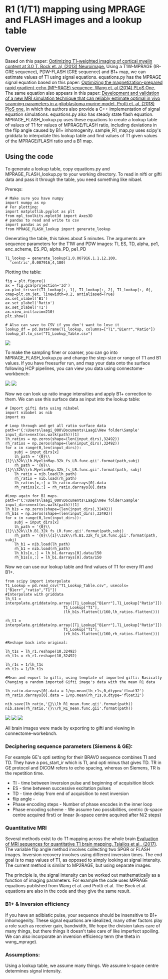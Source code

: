 # R1 (1/T1) mapping using MPRAGE and FLASH images and a lookup table
## Overview
Based on this paper: [Optimizing T1-weighted imaging of cortical myelin content at 3.0 T. Bock et. al, (2013) Neuroimage.](https://www.sciencedirect.com/science/article/pii/S1053811912009615)
Using a T1W-MPRAGE (IR-GRE sequence), PDW-FLASH (GRE sequence) and B1+ map, we can estimate values of T1 using signal equations. equations.py has the MPRAGE signal equation based on this paper: [Optimizing the magnetization-prepared rapid gradient-echo (MP-RAGE) sequence. Wang et. al (2014) PLoS One.](https://journals.plos.org/plosone/article?id=10.1371/journal.pone.0096899) The same equation also appears in this paper: [Development and validation of a new MRI simulation technique that can reliably estimate optimal in vivo scanning parameters in a glioblastoma murine model. Protti et. al, (2018) PloS one,](https://journals.plos.org/plosone/article?id=10.1371/journal.pone.0200611) in which the authors also provide a C++ implementation of signal equation simulations. equations.py also has steady state flash equation. MPRAGE_FLASH_lookup.py uses these equations to create a lookup table of values of T1 for values of MPRAGE/FLASH ratio, including deviations in the flip angle caused by B1+ inhomogenity. sample_R1_map.py uses scipy's griddata to interpolate this lookup table and find values of T1 given values of the MPRAGE/FLASH ratio and a B1 map.

## Using the code
To generate a lookup table, copy equations.py and MPRAGE_FLASH_lookup.py to your working directory. To read in nifti or gifti data and pass it through the table, you need something like nibael.

Prereqs:
```
# Make sure you have numpy
import numpy as np
# For plotting:
import matplotlib.pyplot as plt
from mpl_toolkits.mplot3d import Axes3D
# pandas to read and write to csv
import pandas as pd
from MPRAGE_FLASH_lookup import generate_lookup
```
Generating the table, this takes about 5 minutes. The arguments are sequence parameters for the T1W and PDW images: TI, ES, TD, alpha, pe1, enc_scheme, ES_PD, alpha_PD, pe1_PD
```
T1_lookup = generate_lookup(1,0.007916,1.1,12,100,
  'centric',0.007916,4,180)
```
Plotting the table:
```
fig = plt.figure()
ax = fig.gca(projection='3d')
ax.plot_trisurf(T1_lookup[:, 1], T1_lookup[:, 2], T1_lookup[:, 0], cmap=plt.cm.jet, linewidth=0.2, antialiased=True)
ax.set_xlabel('B1')
ax.set_ylabel('Ratio')
ax.set_zlabel('T1')
ax.view_init(azim=210)
plt.show()

# Also can save to CSV if you don't want to lose it
lookup_df = pd.DataFrame(T1_lookup, columns=["T1","B1err","Ratio"])
lookup_df.to_csv("T1_Lookup_Table.csv")

```
![](imgs/Lookup_Table.png)

To make the sampling finer or coarser, you can go into MPRAGE_FLASH_lookup.py and change the step-size or range of T1 and B1 values.
If you have freesurfer run, and map your data onto the surface following HCP pipelines, you can view you data using connectome-workbench:

![](imgs/Ratio_Image.JPG) ![](imgs/B1_Map.JPG)


Now we can look up ratio image intensities and apply B1+ correction to them. We can use this surface data as input into the lookup table:

```
# Import gifti data using nibabel
import nibabel as nib
import os

# Loop through and get all ratio surface data
path=r'C:\Users\laagi_000\Documents\Laagi\New folder\Sample'
input_dirs=next(os.walk(path))[1]
lh_ratios = np.zeros(shape=(len(input_dirs),32492))
rh_ratios = np.zeros(shape=(len(input_dirs),32492))
for x in range(0,len(input_dirs)):
    subj = input_dirs[x]
    lh_path = '{0}\\{1}\\32k\\lh.MyelinMap.32k_fs_LR.func.gii'.format(path,subj)
    rh_path = '{0}\\{1}\\32k\\rh.MyelinMap.32k_fs_LR.func.gii'.format(path, subj)
    lh_ratio = nib.load(lh_path)
    rh_ratio = nib.load(rh_path)
    lh_ratios[x,:] = lh_ratio.darrays[0].data
    rh_ratios[x,:] = rh_ratio.darrays[0].data

#Loop again for B1 maps.
path=r'C:\Users\laagi_000\Documents\Laagi\New folder\Sample'
input_dirs=next(os.walk(path))[1]
lh_b1s = np.zeros(shape=(len(input_dirs),32492))
rh_b1s = np.zeros(shape=(len(input_dirs),32492))
for x in range(0,len(input_dirs)):
    subj = input_dirs[x]
    lh_path = '{0}\\{1}\\32k\\lh.B1.32k_fs_LR.func.gii'.format(path,subj)
    rh_path = '{0}\\{1}\\32k\\rh.B1.32k_fs_LR.func.gii'.format(path, subj)
    lh_b1 = nib.load(lh_path)
    rh_b1 = nib.load(rh_path)
    lh_b1s[x,:] = lh_b1.darrays[0].data/150
    rh_b1s[x,:] = lh_b1.darrays[0].data/150

```

Now we can use our lookup table and find values of T1 for every R1 and B1+.

```
from scipy import interpolate
T1_Lookup = pd.read_csv("T1_Lookup_Table.csv", usecols=["B1err","ratio","T1"])
#Interpolate with griddata
lh_t1 = interpolate.griddata(np.array([T1_Lookup["B1err"],T1_Lookup["Ratio"]]).T,
                          T1_Lookup["T1"],
                          (lh_b1s.flatten()/160,lh_ratios.flatten()))

rh_t1 = interpolate.griddata(np.array([T1_Lookup["B1err"],T1_Lookup["Ratio"]]).T,
                          T1_Lookup["T1"],
                          (rh_b1s.flatten()/160,rh_ratios.flatten()))

#Reshape back into original:

lh_t1s = lh_r1.reshape(10,32492)
rh_t1s = rh_r1.reshape(10,32492)

lh_r1s = 1/lh_t1s
rh_t1s = 1/lh_t1s

#Mean and export to gifti, using template of imported gifti: Basically Changing a random imported Gifti image's data with the mean R1 data

lh_ratio.darrays[0].data = 1/np.mean(lh_r1s,0,dtype='float32')
rh_ratio.darrays[0].data = 1/np.mean(rh_r1s,0,dtype='float32')

nib.save(lh_ratio,'{}\\lh_R1_mean.func.gii'.format(path))
nib.save(rh_ratio,'{}\\rh_R1_mean.func.gii'.format(path))
```
![](imgs/T1_Map.JPG) ![](imgs/R1_Map.JPG) ![](imgs/Ratio_Image.JPG)

All brain images were made by exporting to gifti and viewing in connectome-workebnch.

### Deciphering sequence parameters (Siemens & GE):
For example GE's opti setting for their BRAVO sequence combines TI and TD. They have a pos_start_ir which is TI, and opti minus that gives TD.
TR in GE protocol and DICOM refers to echo spacing, whereas on Siemens, TR is the repetition time.
- TI - time between inversion pulse and beginning of acquisition block
- ES - time between successive excitation pulses
- TD - time delay from end of acquisition to next inversion
- flip angle -
- Phase encoding steps - Number of phase encodes in the inner loop
- Phase encoding scheme - We assume two possibilities, centric (k-space centre acquired first) or linear (k-space centre acquired after N/2 steps)

### Quantitative MRI
Several methods exist to do T1 mapping across the whole brain [Evaluation of MRI sequences for quantitative T1 brain mapping. Tsialios et al., (2017)](http://iopscience.iop.org/article/10.1088/1742-6596/931/1/012038/meta). The variable flip angle method involves collecting two SPGR or FLASH images. Inversion recovery involves using different inversion times. The end goal is to map values of T1, as opposed to simply looking at signal intensity. The current method is similar to MP2RAGE, but using separate images.

The principle is, the signal intensity can be worked out mathematically as a function of imaging parameters. For example the code uses MPRAGE equations published from Wang et al. and Protti et al. The Bock et al. equations are also in the code and they give the same result.

### B1+ & Inversion efficiency

If you have an adibiatic pulse, your sequence should be insensitive to B1+ inhomogenity.
These signal equations are idealized, many other factors play a role such as receiver gain, bandwidth,
We hope the division takes care of many things, but there things it doesn't take care of like imperfect spoiling. We can also incorporate an inversion efficiency term (the theta in wang_mprage).

### Assumptions:
Using a lookup table, we assume many things. We assume k-space centre determines signal intensity.
